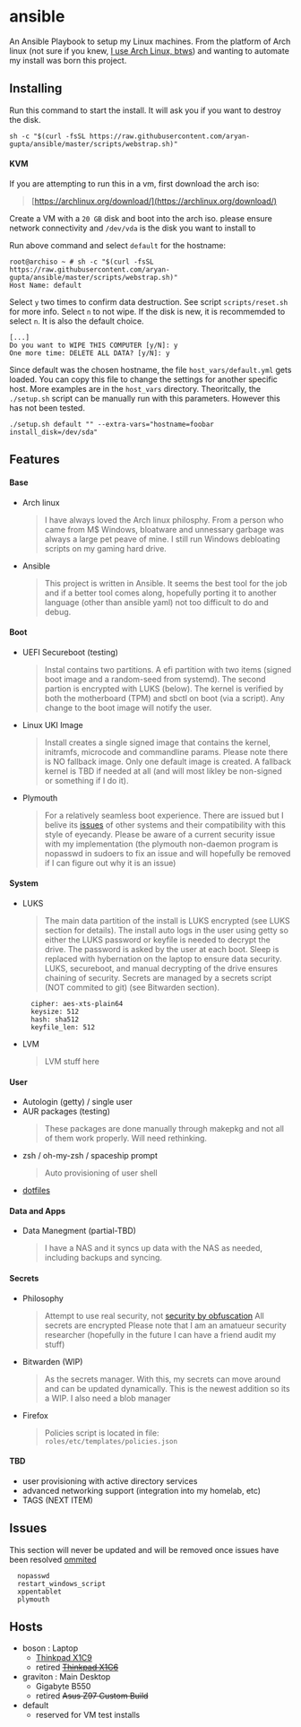 # ansible
An Ansible Playbook to setup my Linux machines. From the platform of Arch linux (not sure if you knew, [I use Arch Linux, btws](https://i.kym-cdn.com/photos/images/original/002/243/383/c00.png)) and wanting to automate my install was born this project.


## Installing
Run this command to start the install. It will ask you if you want to destroy the disk.
```shell
sh -c "$(curl -fsSL https://raw.githubusercontent.com/aryan-gupta/ansible/master/scripts/webstrap.sh)"
```

#### KVM
If you are attempting to run this in a vm, first download the arch iso:

> [https://archlinux.org/download/](https://archlinux.org/download/)

Create a VM with a `20 GB` disk and boot into the arch iso. please ensure network connectivity and `/dev/vda` is the disk you want to install to

Run above command and select `default` for the hostname:

```
root@archiso ~ # sh -c "$(curl -fsSL https://raw.githubusercontent.com/aryan-gupta/ansible/master/scripts/webstrap.sh)"
Host Name: default

```

Select `y` two times to confirm data destruction. See script `scripts/reset.sh` for more info. Select `n` to not wipe. If the disk is new, it is recommemded to select `n`. It is also the default choice.

```
[...]
Do you want to WIPE THIS COMPUTER [y/N]: y
One more time: DELETE ALL DATA? [y/N]: y

```

Since default was the chosen hostname, the file `host_vars/default.yml` gets loaded. You can copy this file to change the settings for another specific host. More examples are in the `host_vars` directory. Theoritcally, the `./setup.sh` script can be manually run with this parameters. However this has not been tested.

```shell
./setup.sh default "" --extra-vars="hostname=foobar install_disk=/dev/sda"
```

## Features
#### Base
  - Arch linux
    > I have always loved the Arch linux philosphy. From a person who came from M$ Windows, bloatware and unnessary garbage was always a large pet peave of mine. I still run Windows debloating scripts on my gaming hard drive.
  - Ansible
    > This project is written in Ansible. It seems the best tool for the job and if a better tool comes along, hopefully porting it to another language (other than ansible yaml) not too difficult to do and debug.

#### Boot
  - UEFI Secureboot (testing)
    > Instal contains two partitions. A efi partition with two items (signed boot image and a random-seed from systemd). The second partion is encrypted with LUKS (below). The kernel is verified by both the motherboard (TPM) and sbctl on boot (via a script). Any change to the boot image will notify the user.
  - Linux UKI Image
    > Install creates a single signed image that contains the kernel, initramfs, microcode and commandline params. Please note there is NO fallback image. Only one default image is created. A fallback kernel is TBD if needed at all (and will most likley be non-signed or something if I do it).
  - Plymouth
    > For a relatively seamless boot experience. There are issued but I belive its [issues](https://blogs.gnome.org/halfline/2009/11/28/plymouth-%E2%9F%B6-x-transition/) of other systems and their compatibility with this style of eyecandy. Please be aware of a current security issue with my implementation (the plymouth non-daemon program is nopasswd in sudoers to fix an issue and will hopefully be removed if I can figure out why it is an issue)

#### System
  - LUKS
    > The main data partition of the install is LUKS encrypted (see LUKS section for details). The install auto logs in the user using getty so either the LUKS password or keyfile is needed to decrypt the drive. The password is asked by the user at each boot. Sleep is replaced with hybernation on the laptop to ensure data security. LUKS, secureboot, and manual decrypting of the drive ensures chaining of security. Secrets are managed by a secrets script (NOT commited to git) (see Bitwarden section).
    ```
      cipher: aes-xts-plain64
      keysize: 512
      hash: sha512
      keyfile_len: 512
    ```
  - LVM
    > LVM stuff here

#### User
  - Autologin (getty) / single user
  - AUR packages (testing)
    > These packages are done manually through makepkg and not all of them work properly. Will need rethinking.
  - zsh / oh-my-zsh / spaceship prompt
    > Auto provisioning of user shell
  - [dotfiles]()

#### Data and Apps
  - Data Manegment (partial-TBD)
    > I have a NAS and it syncs up data with the NAS as needed, including backups and syncing.

#### Secrets
  - Philosophy
    > Attempt to use real security, not [security by obfuscation](https://en.wikipedia.org/wiki/Security_through_obscurity)
    > All secrets are encrypted
    > Please note that I am an amatueur security researcher (hopefully in the future I can have a friend audit my stuff)
  - Bitwarden (WIP)
    > As the secrets manager. With this, my secrets can move around and can be updated dynamically. This is the newest addition so its a WIP. I also need a blob manager
  - Firefox
    > Policies script is located in file: `roles/etc/templates/policies.json`

#### TBD
  - user provisioning with active directory services
  - advanced networking support (integration into my homelab, etc)
  - TAGS (NEXT ITEM)



## Issues
This section will never be updated and will be removed once issues have been resolved
[ommited](https://en.wikipedia.org/wiki/Security_through_obscurity)
```
  nopasswd
  restart_windows_script
  xppentablet
  plymouth
```

## Hosts
- boson : Laptop
  - [Thinkpad X1C9](https://wiki.archlinux.org/title/Lenovo_ThinkPad_X1_Carbon_(Gen_9) )
  - retired ~~[Thinkpad X1C6](https://wiki.archlinux.org/index.php/Lenovo_ThinkPad_X1_Carbon_(Gen_6) )~~
- graviton : Main Desktop
  - Gigabyte B550
  - retired ~~Asus Z97 Custom Build~~
- default
  - reserved for VM test installs
